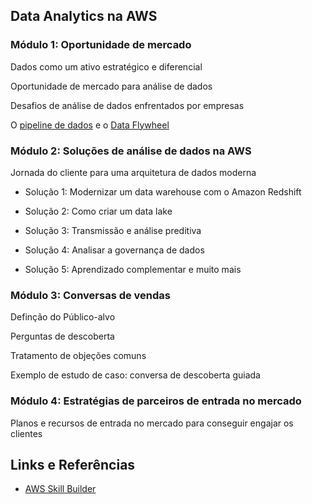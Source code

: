 ## Data Analytics na AWS

### Módulo 1: Oportunidade de mercado 

Dados como um ativo estratégico e diferencial

Oportunidade de mercado para análise de dados

Desafios de análise de dados enfrentados por empresas

O [pipeline de dados](https://aws.amazon.com/pt/what-is/data-pipeline/) e o [Data Flywheel](https://pages.awscloud.com/EMEA-Data-Flywheel.html?nc1=f_ls)

### Módulo 2: Soluções de análise de dados na AWS

Jornada do cliente para uma arquitetura de dados moderna 

- Solução 1: Modernizar um data warehouse com o Amazon Redshift 

- Solução 2: Como criar um data lake

- Solução 3: Transmissão e análise preditiva     

- Solução 4: Analisar a governança de dados     

- Solução 5: Aprendizado complementar e muito mais

### Módulo 3: Conversas de vendas

Definção do Público-alvo

Perguntas de descoberta

Tratamento de objeções comuns

Exemplo de estudo de caso: conversa de descoberta guiada

### Módulo 4: Estratégias de parceiros de entrada no mercado

Planos e recursos de entrada no mercado para conseguir engajar os clientes

## Links e Referências

- [AWS Skill Builder](https://explore.skillbuilder.aws/pages/16/learner-dashboard)